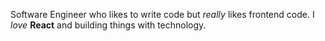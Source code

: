 Software Engineer who likes to write code but _really_ likes frontend code. I *love* **React** and building things with technology.

